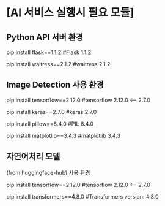 # [AI 서비스 실행시 필요 모듈]

## Python API 서버 환경

pip install flask==1.1.2
#Flask 1.1.2

pip install waitress==2.1.2
#waitress 2.1.2



## Image Detection 사용 환경

pip install tensorflow==2.12.0
#tensorflow 2.12.0 <-- 2.7.0

pip install keras==2.7.0
#keras 2.7.0

pip install pillow==8.4.0
#PIL 8.4.0

pip install matplotlib==3.4.3
#matplotlib 3.4.3



## 자연어처리 모델
(from huggingface-hub) 사용 환경

pip install tensorflow==2.12.0
#tensorflow 2.12.0 <-- 2.7.0

pip install transformers==4.8.0
#Transformers version: 4.8.0
